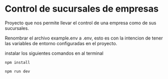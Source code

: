 # Control de sucursales de empresas

Proyecto que nos permite llevar el control de una empresa como de sus sucursales.

Renombrar el archivo example.env a .env, esto es con la intencion de tener las variables de entorno configuradas en el proyecto.

instalar los siguientes comandos en al terminal
```
npm install
```

```
npm run dev
```